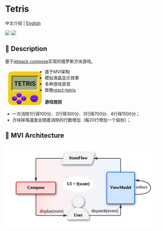 # Tetris

中文介绍 | [English](https://github.com/Osiris-tevin/Tetris/blob/main/README.en.md)

![](https://img.shields.io/badge/jetpack%20compose-1.1.1-green.svg)
![](https://img.shields.io/badge/min%20sdk%20version-21-orange.svg)

## :scroll: Description

基于[jetpack compose](https://developer.android.com/jetpack/compose)实现的俄罗斯方块游戏。

<img src="app/src/main/res/drawable/ic_launcher.png" width=110 align=left hspace="10" vspace="10">

- 基于MVI架构
- 模拟液晶显示效果
- 多种游戏音效
- 致敬[react-tetris](https://github.com/chvin/react-tetris/blob/master/README-EN.md)

#### 游戏规则

- 一次消除1行得100分、2行得300分、3行得700分、4行得1500分；
- 方块掉落速度会随着消除的行数增加（每20行增加一个级别）；

## :nut_and_bolt: MVI Architecture

<img src="app/src/main/res/drawable/img_mvi_architecture.png">